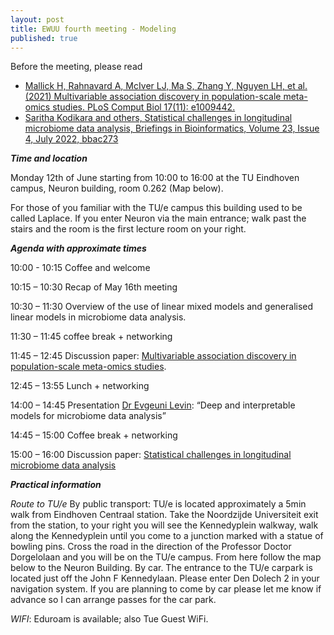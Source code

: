 ```yaml
---
layout: post
title: EWUU fourth meeting - Modeling
published: true
---
```


Before the meeting, please read
- [Mallick H, Rahnavard A, McIver LJ, Ma S, Zhang Y, Nguyen LH, et al. (2021) Multivariable association discovery in population-scale meta-omics studies. PLoS Comput Biol 17(11): e1009442.](https://doi.org/10.1371/journal.pcbi.1009442)
- [Saritha Kodikara and others, Statistical challenges in longitudinal microbiome data analysis, Briefings in Bioinformatics, Volume 23, Issue 4, July 2022, bbac273](https://doi.org/10.1093/bib/bbac273)


***Time and location***

Monday 12th of June starting from 10:00 to 16:00 at the TU Eindhoven campus, Neuron building, room 0.262 (Map below). 

For those of you familiar with the TU/e campus this building used to be called Laplace. If you enter Neuron via the main entrance; walk past the stairs and the room is the first lecture room on your right.


***Agenda with approximate times***

10:00 - 10:15    Coffee and welcome

10:15 – 10:30   Recap of May 16th meeting

10:30 – 11:30   Overview of the use of linear mixed models and generalised linear models in  microbiome data analysis.

11:30 – 11:45   coffee break + networking

11:45 – 12:45   Discussion paper: [Multivariable association discovery in population-scale meta-omics studies](https://doi.org/10.1371/journal.pcbi.1009442).

12:45 – 13:55   Lunch + networking

14:00 – 14:45   Presentation [Dr Evgeuni Levin](https://scholar.google.com/citations?user=XWWNM_wAAAAJ&hl=en): “Deep and interpretable models for microbiome data analysis”

14:45 – 15:00   Coffee break + networking

15:00 – 16:00   Discussion paper: [Statistical challenges in longitudinal microbiome data analysis](https://doi.org/10.1093/bib/bbac273)

***Practical information***

_Route to TU/e_
By public transport: TU/e is located approximately a 5min walk from Eindhoven Centraal station. Take the Noordzijde Universiteit exit from the station, to your right you will see the Kennedyplein walkway, walk along the Kennedyplein until you come to a junction marked with a statue of bowling pins. Cross the road in the direction of the Professor Doctor Dorgelolaan and you will be on the TU/e campus. From here follow the map below to the Neuron Building.
By car. The entrance to the TU/e carpark is located just off the John F  Kennedylaan. Please enter Den Dolech 2 in your navigation system. If you are planning to come by car please let me know if advance so I can arrange passes for the car park.
 
_WIFI_: Eduroam is available; also Tue Guest WiFi.
 